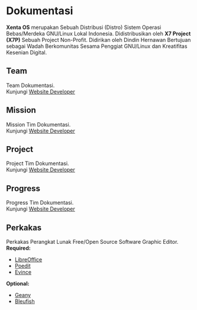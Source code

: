 # Dokumentasi
**Xenta OS** merupakan Sebuah Distribusi (Distro) Sistem Operasi Bebas/Merdeka GNU/Linux Lokal Indonesia.
Didistribusikan oleh **X7 Project (X7P)** Sebuah Project Non-Profit.
Didirikan oleh Dindin Hernawan Bertujuan sebagai Wadah Berkomunitas Sesama Penggiat GNU/Linux dan Kreatifitas Kesenian Digital.  

## Team
Team Dokumentasi.  
Kunjungi [Website Developer](http://dev.xentaos.org/team.html)

## Mission
Mission Tim Dokumentasi.  
Kunjungi [Website Developer](http://dev.xentaos.org/mission.html)

## Project
Project Tim Dokumentasi.  
Kunjungi [Website Developer](http://dev.xentaos.org/project.html)

## Progress
Progress Tim Dokumentasi.  
Kunjungi [Website Developer](http://dev.xentaos.org/progress.html)

## Perkakas
Perkakas Perangkat Lunak Free/Open Source Software Graphic Editor.  
**Required:**  
 * [LibreOffice](https://www.blender.org/)
 * [Poedit](https://poedit.net/)
 * [Evince](https://wiki.gnome.org/Apps/Evince)

**Optional:**  
 * [Geany](https://www.geany.org/) 
 * [Bleufish](bluefish.openoffice.nl/) 
